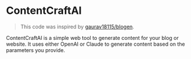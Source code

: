 # ContentCraftAI

> This code was inspired by [gaurav18115/blogen](https://github.com/gaurav18115/blogen).

ContentCraftAI is a simple web tool to generate content for your blog or website. It uses either OpenAI or Claude to generate content based on the parameters you provide.
